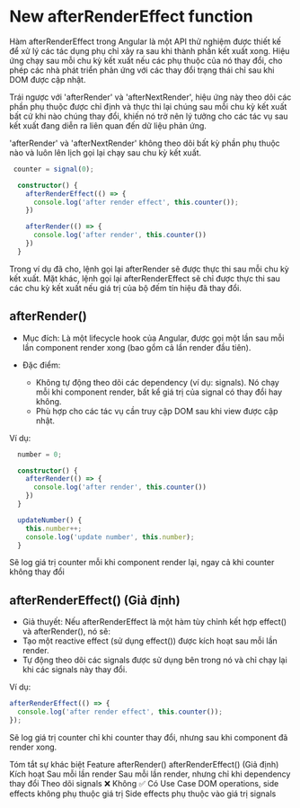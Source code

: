 # New afterRenderEffect function

Hàm afterRenderEffect trong Angular là một API thử nghiệm được thiết kế để xử lý các tác dụng phụ chỉ xảy ra sau khi thành phần kết xuất xong. Hiệu ứng chạy sau mỗi chu kỳ kết xuất nếu các phụ thuộc của nó thay đổi, cho phép các nhà phát triển phản ứng với các thay đổi trạng thái chỉ sau khi DOM được cập nhật.

Trái ngược với 'afterRender' và 'afterNextRender', hiệu ứng này theo dõi các phần phụ thuộc được chỉ định và thực thi lại chúng sau mỗi chu kỳ kết xuất bất cứ khi nào chúng thay đổi, khiến nó trở nên lý tưởng cho các tác vụ sau kết xuất đang diễn ra liên quan đến dữ liệu phản ứng.

'afterRender' và 'afterNextRender' không theo dõi bất kỳ phần phụ thuộc nào và luôn lên lịch gọi lại chạy sau chu kỳ kết xuất.

```ts
 counter = signal(0);

  constructor() {
    afterRenderEffect(() => {
      console.log('after render effect', this.counter());
    })

    afterRender(() => {
      console.log('after render', this.counter())
    })
  }
```

Trong ví dụ đã cho, lệnh gọi lại afterRender sẽ được thực thi sau mỗi chu kỳ kết xuất. Mặt khác, lệnh gọi lại afterRenderEffect sẽ chỉ được thực thi sau các chu kỳ kết xuất nếu giá trị của bộ đếm tín hiệu đã thay đổi.

## afterRender()

- Mục đích: Là một lifecycle hook của Angular, được gọi một lần sau mỗi lần component render xong (bao gồm cả lần render đầu tiên).

- Đặc điểm:
  - Không tự động theo dõi các dependency (ví dụ: signals). Nó chạy mỗi khi component render, bất kể giá trị của signal có thay đổi hay không.
  - Phù hợp cho các tác vụ cần truy cập DOM sau khi view được cập nhật.

Ví dụ:

```ts
  number = 0;

  constructor() {
    afterRender(() => {
      console.log('after render', this.counter())
    })
  }

  updateNumber() {
    this.number++;
    console.log('update number', this.number);
  }
```

Sẽ log giá trị counter mỗi khi component render lại, ngay cả khi counter không thay đổi


## afterRenderEffect() (Giả định)

- Giả thuyết: Nếu afterRenderEffect là một hàm tùy chỉnh kết hợp effect() và afterRender(), nó sẽ:
- Tạo một reactive effect (sử dụng effect()) được kích hoạt sau mỗi lần render.
- Tự động theo dõi các signals được sử dụng bên trong nó và chỉ chạy lại khi các signals này thay đổi.

Ví dụ:

```typescript
afterRenderEffect(() => {
  console.log('after render effect', this.counter());
});
```

Sẽ log giá trị counter chỉ khi counter thay đổi, nhưng sau khi component đã render xong.

Tóm tắt sự khác biệt
Feature	            afterRender()       	afterRenderEffect() (Giả định)
Kích hoạt	        Sau mỗi lần render	    Sau mỗi lần render, nhưng chỉ khi dependency thay đổi
Theo dõi signals	❌ Không	               ✅ Có
Use Case	        DOM operations, side effects không phụ thuộc giá trị	Side effects phụ thuộc vào giá trị signals